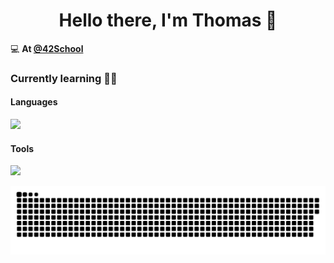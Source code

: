 <h1 align="center">Hello there, I'm Thomas 👋</h1>

💻 **At [@42School](https://github.com/42School)**

### Currently learning 👨‍💻
#### Languages
<img src="https://skillicons.dev/icons?i=swift,c,cpp,python,django,javascript,html,css">

#### Tools
<img src="https://skillicons.dev/icons?i=github,docker,vscode">

<a href=#><img src="contributions.svg"></a>
